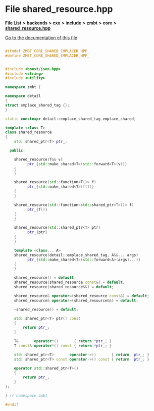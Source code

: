 

# File shared\_resource.hpp

[**File List**](files.md) **>** [**backends**](dir_e0e3bad64fbfd08934d555b945409197.md) **>** [**cxx**](dir_2a0640ff8f8d193383b3226ce9e70e40.md) **>** [**include**](dir_33cabc3ab2bb40d6ea24a24cae2f30b8.md) **>** [**zmbt**](dir_2115e3e51895e4107b806d6d2319263e.md) **>** [**core**](dir_1dfd3566c4a6f6e15f69daa4a04e2d4f.md) **>** [**shared\_resource.hpp**](shared__resource_8hpp.md)

[Go to the documentation of this file](shared__resource_8hpp.md)


```C++

#ifndef ZMBT_CORE_SHARED_EMPLACER_HPP_
#define ZMBT_CORE_SHARED_EMPLACER_HPP_


#include <boost/json.hpp>
#include <string>
#include <utility>

namespace zmbt {

namespace detail
{
struct emplace_shared_tag {};
}

static constexpr detail::emplace_shared_tag emplace_shared;

template <class T>
class shared_resource
{
    std::shared_ptr<T> ptr_;

  public:

    shared_resource(T&& v)
        : ptr_{std::make_shared<T>(std::forward<T>(v))}
    {
    }

    shared_resource(std::function<T()> f)
        : ptr_{std::make_shared<T>(f())}
    {
    }

    shared_resource(std::function<std::shared_ptr<T>()> f)
        : ptr_{f()}
    {
    }

    shared_resource(std::shared_ptr<T> ptr)
        : ptr_{ptr}
    {
    }

    template <class... A>
    shared_resource(detail::emplace_shared_tag, A&&... args)
        : ptr_{std::make_shared<T>(std::forward<A>(args)...)}
    {
    }

    shared_resource() = default;
    shared_resource(shared_resource const&) = default;
    shared_resource(shared_resource&&) = default;

    shared_resource& operator=(shared_resource const&) = default;
    shared_resource& operator=(shared_resource&&) = default;

    ~shared_resource() = default;

    std::shared_ptr<T> ptr() const
    {
        return ptr_;
    }

    T&       operator*()       { return *ptr_; }
    T const& operator*() const { return *ptr_; }

    std::shared_ptr<T>       operator->()       { return  ptr_; }
    std::shared_ptr<T> const operator->() const { return  ptr_; }

    operator std::shared_ptr<T>()
    {
        return ptr_;
    }
};

} // namespace zmbt

#endif
```


